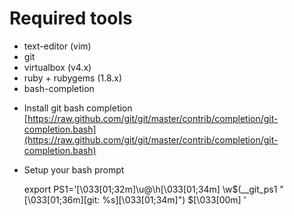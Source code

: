 <!SLIDE>

# Required tools

* text-editor (vim)
* git
* virtualbox (v4.x)
* ruby + rubygems (1.8.x)
* bash-completion

<!SLIDE>

* Install git bash completion [https://raw.github.com/git/git/master/contrib/completion/git-completion.bash](https://raw.github.com/git/git/master/contrib/completion/git-completion.bash)
* Setup your bash prompt


    export PS1='\[\033[01;32m\]\u@\h\[\033[01;34m\] \w$(__git_ps1 " \[\033[01;36m\][git: %s]\[\033[01;34m\]") \$\[\033[00m\] '
